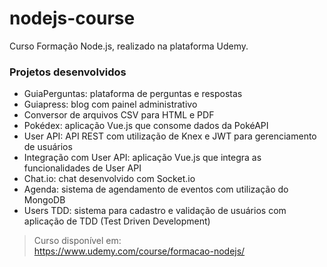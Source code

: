 # nodejs-course

Curso Formação Node.js, realizado na plataforma Udemy.

### Projetos desenvolvidos  
- GuiaPerguntas: plataforma de perguntas e respostas
- Guiapress: blog com painel administrativo
- Conversor de arquivos CSV para HTML e PDF
- Pokédex: aplicação Vue.js que consome dados da PokéAPI
- User API: API REST com utilização de Knex e JWT para gerenciamento de usuários
- Integração com User API: aplicação Vue.js que integra as funcionalidades de User API
- Chat.io: chat desenvolvido com Socket.io
- Agenda: sistema de agendamento de eventos com utilização do MongoDB
- Users TDD: sistema para cadastro e validação de usuários com aplicação de TDD (Test Driven Development)

> Curso disponível em:  
https://www.udemy.com/course/formacao-nodejs/
